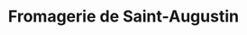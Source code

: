 ---
title: "Fromagerie de Saint-Augustin"
url: /bordeaux/fromagerie-de-saint-augustin/
shop: Käse
---